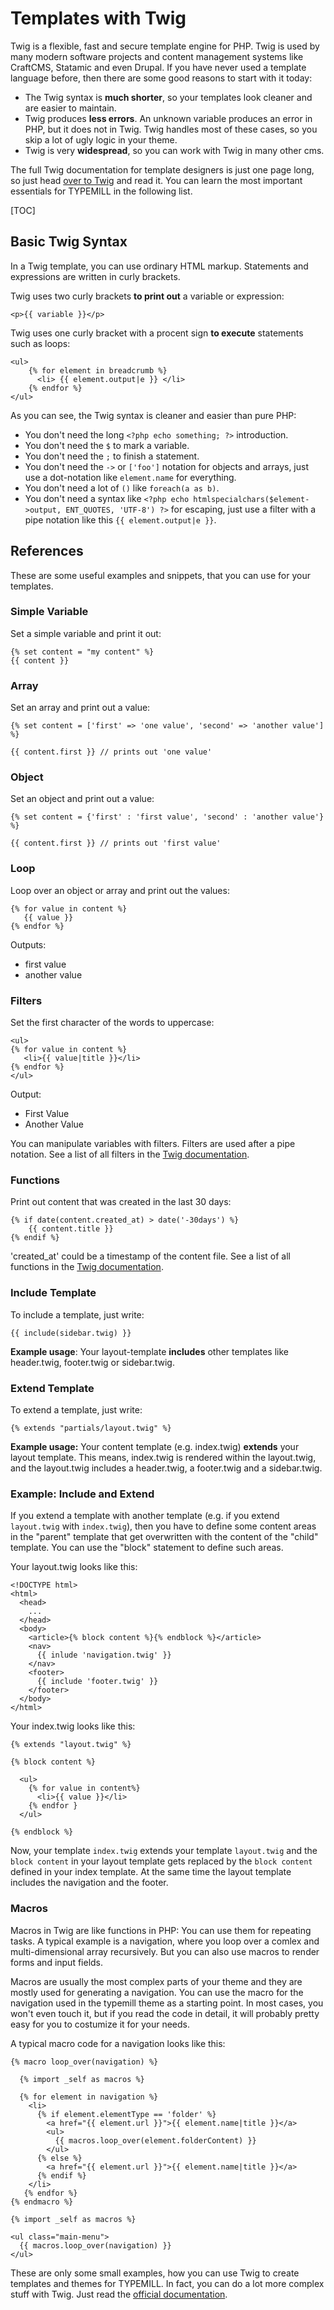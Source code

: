 # Templates with Twig

Twig is a flexible, fast and secure template engine for PHP. Twig is used by many modern software projects and content management systems like CraftCMS, Statamic and even Drupal. If you have never used a template language before, then there are some good reasons to start with it today:

- The Twig syntax is **much shorter**, so your templates look cleaner and are easier to maintain.
- Twig produces **less errors**. An unknown variable produces an error in PHP, but it does not in Twig. Twig handles most of these cases, so you skip a lot of ugly logic in your theme.
- Twig is very **widespread**, so you can work with Twig in many other cms.

The full Twig documentation for template designers is just one page long, so just head [over to Twig](http://twig.sensiolabs.org/doc/2.x/templates.html) and read it. You can learn the most important essentials for TYPEMILL in the following list.

[TOC]

## Basic Twig Syntax

In a Twig template, you can use ordinary HTML markup. Statements and expressions are written in curly brackets.

Twig uses two curly brackets **to print out** a variable or expression: 

````
<p>{{ variable }}</p>
````

Twig uses one curly bracket with a procent sign **to execute** statements such as loops:

````
<ul>
    {% for element in breadcrumb %}
      <li> {{ element.output|e }} </li>
    {% endfor %}
</ul>
````

As you can see, the Twig syntax is cleaner and easier than pure PHP:

- You don't need the long `<?php echo something; ?>` introduction.
- You don't need the `$` to mark a variable.
- You don't need the `;` to finish a statement.
- You don't need the `->` or `['foo']` notation for objects and arrays, just use a dot-notation like `element.name` for everything.
- You don't need a lot of `()` like `foreach(a as b)`.
- You don't need a syntax like `<?php echo htmlspecialchars($element->output, ENT_QUOTES, 'UTF-8') ?>` for escaping, just use a filter with a pipe notation like this `{{ element.output|e }}`.

## References

These are some useful examples and snippets, that you can use for your templates. 

### Simple Variable

Set a simple variable and print it out:

````
{% set content = "my content" %}
{{ content }}
````

### Array

Set an array and print out a value:

````
{% set content = ['first' => 'one value', 'second' => 'another value'] %}

{{ content.first }} // prints out 'one value'
````

### Object

Set an object and print out a value:

````
{% set content = {'first' : 'first value', 'second' : 'another value'} %}

{{ content.first }} // prints out 'first value'
````

### Loop

Loop over an object or array and print out the values:

````
{% for value in content %}
   {{ value }}
{% endfor %}
````

Outputs:

- first value
- another value

### Filters

Set the first character of the words to uppercase:

````
<ul>
{% for value in content %}
   <li>{{ value|title }}</li>
{% endfor %}
</ul>
````

Output:

- First Value
- Another Value

You can manipulate variables with filters. Filters are used after a pipe notation. See a list of all filters in the [Twig documentation](http://twig.sensiolabs.org/doc/2.x/filters/index.html).

### Functions

Print out content that was created in the last 30 days: 

```
{% if date(content.created_at) > date('-30days') %}
    {{ content.title }}
{% endif %}
```

'created_at' could be a timestamp of the content file. See a list of all functions in the [Twig documentation](https://twig.sensiolabs.org/doc/2.x/functions/index.html).

### Include Template

To include a template, just write:

````
{{ include(sidebar.twig) }}
````

**Example usage**: Your layout-template **includes** other templates like header.twig, footer.twig or sidebar.twig.

### Extend Template

To extend a template, just write:

````
{% extends "partials/layout.twig" %}
````

**Example usage:** Your content template (e.g. index.twig) **extends** your layout template. This means, index.twig is rendered within the layout.twig, and the layout.twig includes a header.twig, a footer.twig and a sidebar.twig.

### Example: Include and Extend

If you extend a template with another template (e.g. if you extend `layout.twig` with `index.twig`), then you have to define some content areas in the "parent" template that get overwritten with the content of the "child" template. You can use the "block" statement to define such areas. 

Your layout.twig looks like this:

````
<!DOCTYPE html>
<html>
  <head>
    ...
  </head>
  <body>
    <article>{% block content %}{% endblock %}</article>
    <nav>
      {{ inlude 'navigation.twig' }}
    </nav>
    <footer>
      {{ include 'footer.twig' }}
    </footer>
  </body>
</html>
````

Your index.twig looks like this:

````
{% extends "layout.twig" %}

{% block content %}
  
  <ul>
    {% for value in content%}
      <li>{{ value }}</li>
    {% endfor }
  </ul>
  
{% endblock %}
````

Now, your template `index.twig` extends your template `layout.twig` and the `block content` in your layout template gets replaced by the `block content` defined in your index template. At the same time the layout template includes the navigation and the footer.

### Macros

Macros in Twig are like functions in PHP: You can use them for repeating tasks. A typical example is a navigation, where you loop over a comlex and multi-dimensional array recursively. But you can also use macros to render forms and input fields.

Macros are usually the most complex parts of your theme and they are mostly used for generating a navigation. You can use the macro for the navigation used in the typemill theme as a starting point. In most cases, you won't even touch it, but if you read the code in detail, it will probably pretty easy for you to costumize it for your needs.

A typical macro code for a navigation looks like this: 

    {% macro loop_over(navigation) %}
    
      {% import _self as macros %}
    
      {% for element in navigation %} 
        <li>
          {% if element.elementType == 'folder' %}
    	    <a href="{{ element.url }}">{{ element.name|title }}</a>		
            <ul>
              {{ macros.loop_over(element.folderContent) }}
            </ul>
          {% else %}
    		<a href="{{ element.url }}">{{ element.name|title }}</a>
          {% endif %}
        </li>
       {% endfor %}
    {% endmacro %}
    
    {% import _self as macros %}
    
    <ul class="main-menu">
      {{ macros.loop_over(navigation) }}
    </ul>
These are only some small examples, how you can use Twig to create templates and themes for TYPEMILL. In fact, you can do a lot more complex stuff with Twig. Just read the [official documentation](https://twig.sensiolabs.org/doc).


